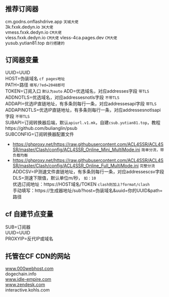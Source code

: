 ## 推荐订阅器  
cm.godns.onflashdrive.app `天城大佬`  
3k.fxxk.dedyn.io `3K大佬`  
vmess.fxxk.dedyn.io `CM大佬`  
vless.fxxk.dedyn.io `CM大佬` 
vless-4ca.pages.dev `CM大佬`  
yusub.yutian81.top  `自行搭建的`  
## 订阅器变量
UUID=UUID  
HOST=伪装域名  `cf pages地址`  
PATH=路径  `填写/?ed=2048即可`  
TOKEN=订阅入口  `默认为auto`
ADD=优选域名，对应addresses字段  `带TLS`  
ADDNOTLS=优选域名，对应addressesnotls字段  `不带TLS`  
ADDAPI=优选IP直链地址，有多条则每行一条，对应addressesapi字段  `带TLS`
ADDAPINOTLS=优选IP直链地址，有多条则每行一条，对应addressesnotlsapi字段  `不带TLS`  
SUBAPI=订阅转换器后端，默认`apiurl.v1.mk`，自建`csub.yutian81.top`，教程https://github.com/bulianglin/psub   
SUBCONFIG=订阅转换器配置文件  
- https://ghproxy.net/https://raw.githubusercontent.com/ACL4SSR/ACL4SSR/master/Clash/config/ACL4SSR_Online_Mini_MultiMode.ini  `简单分流，带负载均衡`  
- https://ghproxy.net/https://raw.githubusercontent.com/ACL4SSR/ACL4SSR/master/Clash/config/ACL4SSR_Online_Full_MultiMode.ini  `完整分流`  
ADDCSV=IP测速文件直链地址，有多条则每行一条，对应addressescsv字段  
DLS=测速下限值，默认单位m/秒， `如：10`  
优选订阅地址：https://HOST域名/TOKEN `clash则加上?format/clash`  
手动填写：https://生成器地址/sub?host=伪装域名&uuid=你的UUID&path=路径  
## cf 自建节点变量
SUB=订阅器  
UUID=UUID  
PROXYIP=反代IP或域名  
## 托管在CF CDN的网站
www.000webhost.com  
dogechain.info  
www.idle-empire.com  
www.zendesk.com  
interactive.kohls.com  
